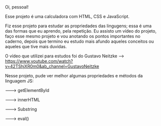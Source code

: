 Oi, pessoal!

Esse projeto é uma calculadora com HTML, CSS e JavaScript.

Fiz esse projeto para estudar as propriedades das lingugens; essa é uma das formas que eu aprendo, pela repetição. 
Eu assisto um vídeo do projeto, faço esse mesmo projeto e vou anotando os pontos importantes no caderno, depois que termino eu estudo mais afundo aqueles conceitos ou aqueles que tive mais duvidas.

O vídeo que utilizei para estudos foi do Gustavo Neitzke --> https://www.youtube.com/watch?v=42TShjXR0m0&ab_channel=GustavoNeitzke


Nesse projeto, pude ver melhor algumas propriedades e métodos da linguagem JS:

---> getElementById

---> innerHTML

---> Substring

---> eval()

